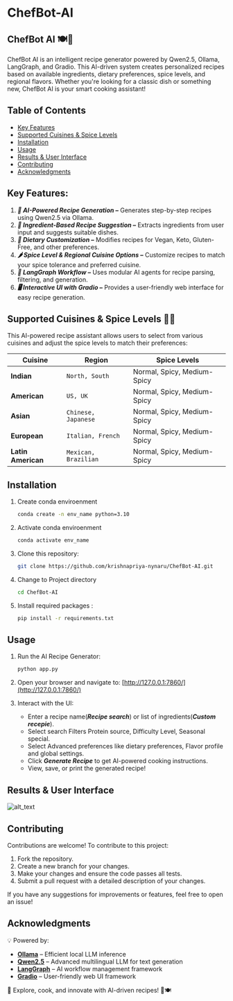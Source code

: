 # ChefBot-AI
## ChefBot AI 🍽️🤖
ChefBot AI is an intelligent recipe generator powered by Qwen2.5, Ollama, LangGraph, and Gradio. This AI-driven system creates personalized recipes based on available ingredients, dietary preferences, spice levels, and regional flavors. Whether you're looking for a classic dish or something new, ChefBot AI is your smart cooking assistant!


## Table of Contents
- [Key Features](#key-features)
- [Supported Cuisines & Spice Levels](#key-features)
- [Installation](#installation)
- [Usage](#usage)
- [Results & User Interface](#results)
- [Contributing](#contributing)
- [Acknowledgments](#acknowledgments)

## Key Features:
1. ***🍳 AI-Powered Recipe Generation –*** Generates step-by-step recipes using Qwen2.5 via Ollama.
2. ***🥕 Ingredient-Based Recipe Suggestion –*** Extracts ingredients from user input and suggests suitable dishes.
3. ***🥗 Dietary Customization –*** Modifies recipes for Vegan, Keto, Gluten-Free, and other preferences.
4. ***🌶️ Spice Level & Regional Cuisine Options –*** Customize recipes to match your spice tolerance and preferred cuisine.
5. ***🔄 LangGraph Workflow –*** Uses modular AI agents for recipe parsing, filtering, and generation.
6. ***🖥️ Interactive UI with Gradio –*** Provides a user-friendly web interface for easy recipe generation.

## Supported Cuisines & Spice Levels 🥘🔥

This AI-powered recipe assistant allows users to select from various cuisines and adjust the spice levels to match their preferences:

| **Cuisine**            | **Region** | **Spice Levels** |
|-------------------------|---------|-----------------------------------------------------------|
| **Indian**        | `North, South`     | Normal, Spicy, Medium-Spicy|
| **American**          | `US, UK`     | Normal, Spicy, Medium-Spicy|
| **Asian**           | `Chinese, Japanese`     | Normal, Spicy, Medium-Spicy  |
| **European**   | `Italian, French`     |Normal, Spicy, Medium-Spicy|
| **Latin American**            | `Mexican, Brazilian`     |Normal, Spicy, Medium-Spicy |

## Installation
1. Create conda enviroenment 
    ```bash
    conda create -n env_name python=3.10
2. Activate conda enviroenment
    ```bash
    conda activate env_name
3. Clone this repository:
   ```bash
   git clone https://github.com/krishnapriya-nynaru/ChefBot-AI.git
2. Change to Project directory
    ```bash
    cd ChefBot-AI
3. Install required packages :
    ```bash
    pip install -r requirements.txt

## Usage
1. Run the AI Recipe Generator:
    ```bash
    python app.py
2. Open your browser and navigate to: [http://127.0.0.1:7860/](http://127.0.0.1:7860/)

3. Interact with the UI:
    - Enter a recipe name(***Recipe search***) or list of ingredients(***Custom recepie***).
    - Select search Filters Protein source, Difficulty Level, Seasonal special. 
    - Select Advanced preferences like dietary preferences, Flavor profile and global settings.
    - Click ***Generate Recipe*** to get AI-powered cooking instructions.
    - View, save, or print the generated recipe!

## Results & User Interface

![alt_text](https://github.com/krishnapriya-nynaru/YOLOv11-FaceAnonymization/blob/main/YOLOv11_faceanonymization/output_videos/result_video.gif)

## Contributing 
Contributions are welcome! To contribute to this project:
1. Fork the repository.
2. Create a new branch for your changes.
3. Make your changes and ensure the code passes all tests.
4. Submit a pull request with a detailed description of your changes.

If you have any suggestions for improvements or features, feel free to open an issue!

## Acknowledgments  

💡 Powered by:

- [**Ollama**](https://ollama.com/library/qwen2.5) – Efficient local LLM inference
- [**Qwen2.5**](https://huggingface.co/Qwen/Qwen2.5-3B) – Advanced multilingual LLM for text generation
- [**LangGraph**](https://github.com/langchain-ai/langgraph) – AI workflow management framework
- [**Gradio**](https://www.gradio.app/) – User-friendly web UI framework

🔗 Explore, cook, and innovate with AI-driven recipes! 🚀🍽️

